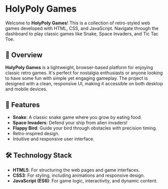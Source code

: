 # HolyPoly Games

Welcome to **HolyPoly Games**! This is a collection of retro-styled web games developed with HTML, CSS, and JavaScript. Navigate through the dashboard to play classic games like Snake, Space Invaders, and Tic Tac Toe.

## 🌟 Overview
**HolyPoly Games** is a lightweight, browser-based platform for enjoying classic retro games. It's perfect for nostalgia enthusiasts or anyone looking to have some fun with simple yet engaging gameplay. The project is designed with a clean, responsive UI, making it accessible on both desktop and mobile devices.

## 🚀 Features
- **Snake**: A classic snake game where you grow by eating food.
- **Space Invaders**: Defend your ship from alien invaders!
- **Flappy Bird**: Guide your bird through obstacles with precision timing.
- Retro-inspired design.
- Intuitive and responsive user interface.

## 🛠️ Technology Stack
- **HTML5**: For structuring the web pages and game interfaces.
- **CSS3**: For styling, including animations and responsive design.
- **JavaScript (ES6)**: For game logic, interactivity, and dynamic content.
